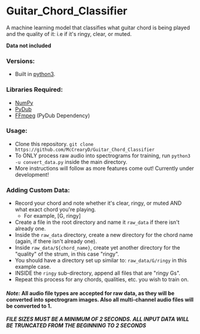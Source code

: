 # Guitar_Chord_Classifier
A machine learning model that classifies what guitar chord is being played and the quality of it: i.e if it's ringy, clear, or muted.

**Data not included**

### Versions:
- Built in [python3](https://www.python.org/downloads/).

### Libraries Required:
- [NumPy](http://www.numpy.org/)
- [PyDub](https://github.com/jiaaro/pydub)
- [FFmpeg](https://github.com/jiaaro/pydub#getting-ffmpeg-set-up) (PyDub Dependency)

### Usage:
- Clone this repository. `git clone https://github.com/McCrearyD/Guitar_Chord_Classifier`
- To ONLY process raw audio into spectrograms for training, run `python3 -u convert_data.py` inside the main directory.
- More instructions will follow as more features come out! Currently under development!

### Adding Custom Data:
- Record your chord and note whether it's clear, ringy, or muted AND what exact chord you're playing.
    - For example, [G, ringy]
- Create a file in the root directory and name it `raw_data` if there isn't already one.
- Inside the `raw_data` directory, create a new directory for the chord name (again, if there isn't already one).
- Inside `raw_data/${chord_name}`, create yet another directory for the "quality" of the strum, in this case "ringy".
- You should have a directory set up similar to: `raw_data/G/ringy` in this example case.
- INSIDE the `ringy` sub-directory, append all files that are "ringy Gs".
- Repeat this process for any chords, qualities, etc. you wish to train on.

#### *Note:* All audio file types are accepted for raw data, as they will be converted into spectrogram images. Also all multi-channel audio files will be converted to 1.

***FILE SIZES MUST BE A MINIMUM OF 2 SECONDS. ALL INPUT DATA WILL BE TRUNCATED FROM THE BEGINNING TO 2 SECONDS***
